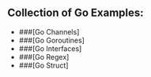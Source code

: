 ## Collection of Go Examples:

- ###[Go Channels]
- ###[Go Goroutines]
- ###[Go Interfaces]
- ###[Go Regex]
- ###[Go Struct]